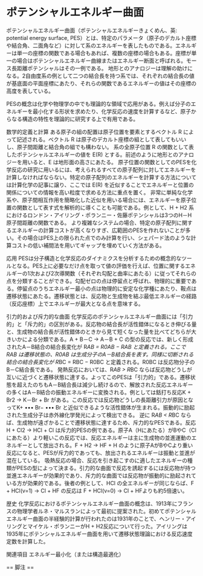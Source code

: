 # ポテンシャルエネルギー曲面

ポテンシャルエネルギー曲面（ポテンシャルエネルギーきょくめん、英: potential energy surface, PES）とは、特定のパラメータ（原子のデカルト座標や結合角、二面角など）に対して系のエネルギーを表したものである。エネルギーは単一の座標の関数である場合もあれば、複数の座標の場合もある。座標が単一の場合はポテンシャルエネルギー曲線またはエネルギー断面と呼ばれる。モース長距離ポテンシャルはその一例である。 
地形とのアナロジーは理解の助けになる。2自由度系の例として二つの結合長を持つ系では、それぞれの結合長の値が基底面の平面座標にあたり、それらの関数であるエネルギーの値はその座標の高度を表している。 

PESの概念は化学や物理学の中でも理論的な領域で応用がある。例えば分子のエネルギーを最小化する形状を求めたり、化学反応の速度を計算するなど、原子からなる構造の特性を理論的に研究する上で有用である。

数学的定義と計算
ある原子の組の配置は原子位置を要素とするベクトル R によって記述される。ベクトル R は原子のデカルト座標の組として表してもいいし、原子間距離と結合角の組でも構わない。 
系の全原子位置 R の関数として表したポテンシャルエネルギーの値を E(R) とする。前述のように地形とのアナロジーを用いると、E は地形面の高さにあたる。 
原子位置の関数としてのPESを化学反応の研究に用いるには、考えられるすべての原子配列に対してエネルギーを計算しなければならない。特定の原子配列のエネルギーを計算する方法については計算化学の記事に譲り、ここでは E(R) を近似することでエネルギーと位置の関係についての情報を高い粒度で求める方法に重点を置く。 
非常に単純な化学系や、原子間相互作用を簡略化した近似を用いる場合には、エネルギーを原子位置の関数として表す式を解析的に導くことも可能である。例として、H + H2 系におけるロンドン・アイリング・ポランニー・佐藤ポテンシャルは3つのH－H原子間距離の関数である。 
より複雑なシステムの場合、特定の原子配列に関するエネルギーの計算コストが高くなりすぎ、広範囲のPESを作れないことが多い。その場合はPES上の限られた点でのみ計算を行い、シェパード法のような計算コストの低い補間法を用いてギャップを埋めていく方法がある。

応用
PESは分子構造と化学反応のダイナミクスを分析するための概念的なツールとなる。PES上に必要なだけ点を取って値の評価を行えば、位置に関するエネルギーの1次および2次導関数（それぞれ勾配と曲率にあたる）に従ってそれらの点を分類することができる。勾配ゼロの点は停留点と呼ばれ、物理的に重要である。停留点のうちエネルギー最小の点は物理的に安定な化学種にあたり、鞍点は遷移状態にあたる。遷移状態とは、反応物と生成物を結ぶ最低エネルギーの経路（反応座標）上でエネルギーが最大となる点を意味する。

引力的および斥力的な曲面
化学反応のポテンシャルエネルギー曲面には「引力的」と「斥力的」の区別がある。反応物の結合長が活性錯体になるとき伸びる量と、生成物の結合長が活性錯体のときから見て短くなった量を比べてどちらが大きいかによる分類である。A + B－C → A－B + C の型の反応では、新しく形成されたA－B結合の結合長変化が R*AB = R0AB − RAB と定義される。ここで RAB は遷移状態の、R0AB は生成分子のA－B結合長を表す。同様に切断される結合の結合長変化が R*BC = RBC − R0BC と定義される。R0BC は反応物分子のB－C結合長である。
発熱反応においては、R*AB > R*BC ならば反応物どうしが互いに近づくと遷移状態に達する。よってこのPESは「引力的」である。遷移状態を超えたのちもA－B結合長は減少し続けるので、解放された反応エネルギーの多くはA－B結合の振動エネルギーに変換される。例としては銛打ち反応K + Br2 → K－Br + Br がある。この反応では反応物どうしの長距離引力が原因となってK+ ••• Br− ••• Br と近似できるような活性錯体が生まれる。振動的に励起された生成分子は赤外線化学発光によって検出できる。 
逆に R*AB < R*BC ならば、生成物が遠ざかることで遷移状態に達するため、斥力的なPESである。反応 H + Cl2 → HCl + Cl は斥力的PESの例である。原子A（Hにあたる）がBやC（Clにあたる）より軽いこの反応では、反応エネルギーは主に生成物の並進運動のエネルギーとして放出される。F + H2 → HF + H のように原子AがBやCより重い反応になると、PESが斥力的であっても、放出されるエネルギーは振動と並進が混在している。 
吸熱反応の場合、反応を引き起こすのに適したエネルギーの種類がPESの型によって決まる。引力的な曲面で反応を誘起するには反応物が持つ並進エネルギーが効果的であり、斥力的な曲面では反応物が振動的に励起されている方が効果的である。後者の例として、HCl の全エネルギーが同じならば、F + HCl(v=1) → Cl + HF の反応は F + HCl(v=0) → Cl + HFよりも約5倍速い。

歴史
化学反応におけるポテンシャルエネルギー曲面の概念は、1913年にフランスの物理学者ルネ・マルスランによって最初に提案された。初めてポテンシャルエネルギー曲面の半経験的計算が行われたのは1931年のことで、ヘンリー・アイリングとマイケル・ポランニーがH + H2反応について行った。アイリングは1935年にポテンシャルエネルギー曲面を用いて遷移状態理論における反応速度定数を計算した。

関連項目
エネルギー最小化（または構造最適化）


== 脚注 ==